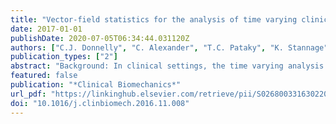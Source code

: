 ```yaml
---
title: "Vector-field statistics for the analysis of time varying clinical gait data"
date: 2017-01-01
publishDate: 2020-07-05T06:34:44.031120Z
authors: ["C.J. Donnelly", "C. Alexander", "T.C. Pataky", "K. Stannage", "S. Reid", "M.A. Robinson"]
publication_types: ["2"]
abstract: "Background: In clinical settings, the time varying analysis of gait data relies heavily on the experience of the individual(s) assessing these biological signals. Though three dimensional kinematics are recognised as time varying waveforms (1D), exploratory statistical analysis of these data are commonly carried out with multiple discrete or 0D dependent variables. In the absence of an a priori 0D hypothesis, clinicians are at risk of making type I and II errors in their analyis of time varying gait signatures in the event statistics are used in concert with prefered subjective clinical assesment methods. The aim of this communication was to determine if vector ﬁeld waveform statistics were capable of providing quantitative corroboration to practically signiﬁcant differences in time varying gait signatures as determined by two clinically trained gait experts."
featured: false
publication: "*Clinical Biomechanics*"
url_pdf: "https://linkinghub.elsevier.com/retrieve/pii/S0268003316302200"
doi: "10.1016/j.clinbiomech.2016.11.008"
---
```


